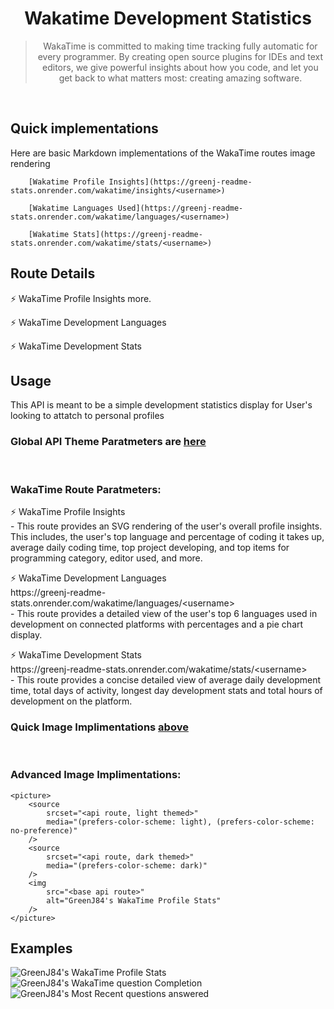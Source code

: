 <h1 align="center"> Wakatime Development Statistics </h1>
<blockquote align="center">WakaTime is committed to making time tracking fully automatic for every programmer. By creating open source plugins for IDEs and text editors, we give powerful insights about how you code, and let you get back to what matters most: creating amazing software.</blockquote>
</br>

## Quick implementations
Here are basic Markdown implementations of the WakaTime routes image rendering
```
    [Wakatime Profile Insights](https://greenj-readme-stats.onrender.com/wakatime/insights/<username>)

    [Wakatime Languages Used](https://greenj-readme-stats.onrender.com/wakatime/languages/<username>)

    [Wakatime Stats](https://greenj-readme-stats.onrender.com/wakatime/stats/<username>)
```

## Route Details
<p> 
    ⚡ WakaTime Profile Insights more. 
</p>

<p>
    ⚡ WakaTime Development Languages 
</p>

<p>
    ⚡ WakaTime Development Stats
</p>


## Usage

This API is meant to be a simple development statistics display for User's looking to attatch to personal profiles

### Global API Theme Paratmeters are [here]()
</br>

### WakaTime Route Paratmeters:
<p>
    ⚡ WakaTime Profile Insights </br>
    - This route provides an SVG rendering of the user's overall profile insights. This includes, the user's top language and percentage of coding it takes up, average daily coding time, top project developing, and top items for programming category, editor used, and more. 
</p>

<p>
    ⚡ WakaTime Development Languages </br>
    https://greenj-readme-stats.onrender.com/wakatime/languages/&lt;username&gt; </br>
    - This route provides a detailed view of the user's top 6 languages used in development on connected platforms with percentages and a pie chart display. 
</p>

<p>
    ⚡ WakaTime Development Stats </br>
    https://greenj-readme-stats.onrender.com/wakatime/stats/&lt;username&gt; </br>
    - This route provides a concise detailed view of average daily development time, total days of activity, longest day development stats and total hours of development on the platform. 
</p>

### Quick Image Implimentations [above]()
</br>

### Advanced Image Implimentations:

```
<picture>
    <source 
        srcset="<api route, light themed>"
        media="(prefers-color-scheme: light), (prefers-color-scheme: no-preference)"
    />
    <source
        srcset="<api route, dark themed>"
        media="(prefers-color-scheme: dark)"
    />
    <img 
        src="<base api route>" 
        alt="GreenJ84's WakaTime Profile Stats"
    />
</picture>
```


## Examples
<picture>
    <source 
        srcset="https://greenj-readme-stats.onrender.com/wakatime/stats/GreenJ84?theme=greenj_light"
        media="(prefers-color-scheme: light), (prefers-color-scheme: no-preference)"
    />
    <source
        srcset="https://greenj-readme-stats.onrender.com/wakatime/stats/GreenJ84?theme=greenj_dark"
        media="(prefers-color-scheme: dark)"
    />
    <img src="https://greenj-readme-stats.onrender.com/wakatime/stats/GreenJ84?theme=greenj_dark" alt="GreenJ84's WakaTime Profile Stats"/>
</picture>

<picture>
    <source 
        srcset="https://greenj-readme-stats.onrender.com/wakatime/insights/GreenJ84?theme=greenj_light"
        media="(prefers-color-scheme: light), (prefers-color-scheme: no-preference)"
    />
    <source
        srcset="https://greenj-readme-stats.onrender.com/wakatime/insights/GreenJ84?theme=greenj_dark&logo=91FEDD"
        media="(prefers-color-scheme: dark)"
    />
    <img src="https://greenj-readme-stats.onrender.com/wakatime/insights/GreenJ84?theme=greenj_dark&logo=91FEDD" alt="GreenJ84's WakaTime question Completion"/>
</picture>

<picture>
    <source 
        srcset="https://greenj-readme-stats.onrender.com/wakatime/languages/GreenJ84?theme=greenj_light"
        media="(prefers-color-scheme: light), (prefers-color-scheme: no-preference)"
    />
    <source
        srcset="https://greenj-readme-stats.onrender.com/wakatime/languages/GreenJ84?theme=greenj_dark"
        media="(prefers-color-scheme: dark)"
    />
    <img src="https://greenj-readme-stats.onrender.com/wakatime/languages/GreenJ84?theme=greenj_dark" alt="GreenJ84's Most Recent questions answered"/>
</picture>

</details>